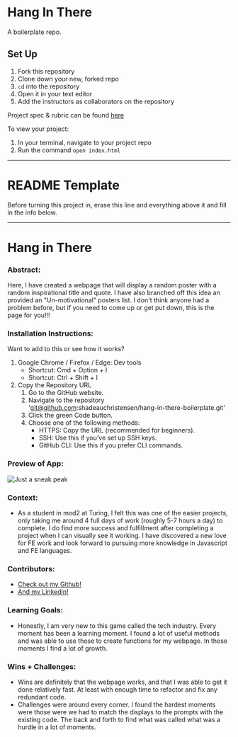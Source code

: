 # Hang In There

A boilerplate repo. 

## Set Up

1. Fork this repository
2. Clone down your new, forked repo
3. `cd` into the repository
4. Open it in your text editor
5. Add the instructors as collaborators on the repository

Project spec & rubric can be found [here](https://curriculum.turing.edu/module2/projects/hang-in-there/index)

To view your project:

1. In your terminal, navigate to your project repo
2. Run the command `open index.html`
  
______________________________________________________  
# README Template  
Before turning this project in, erase this line and everything above it and fill in the info below.  
______________________________________________________  

# Hang in There  

### Abstract:
[//]: <> (Briefly describe what you built and its features. What problem is the app solving? How does this application solve that problem?)
Here, I have created a webpage that will display a random poster with a random inspirational title and quote. I have also branched off this idea an provided an "Un-motivational" posters list. I don't think anyone had a problem before, but if you need to come up or get put down, this is the page for you!!!

### Installation Instructions:
[//]: <> (What steps does a person have to take to get your app cloned down and running?)
Want to add to this or see how it works? 
1.	Google Chrome / Firefox / Edge: Dev tools
    - Shortcut: Cmd + Option + I
    - Shortcut: Ctrl + Shift + I
2.  Copy the Repository URL
	1.	Go to the GitHub website.
	2.	Navigate to the repository 'git@github.com:shadeauchristensen/hang-in-there-boilerplate.git'
	3.	Click the green Code button.
	4.	Choose one of the following methods:
        - HTTPS: Copy the URL (recommended for beginners).
        - SSH: Use this if you’ve set up SSH keys.
        - GitHub CLI: Use this if you prefer CLI commands.

### Preview of App:
[//]: <> (Provide ONE gif or screenshot of your application - choose the "coolest" piece of functionality to show off. gifs preferred!)
![Just a sneak peak](https://i.giphy.com/media/v1.Y2lkPTc5MGI3NjExcG54bXVhdTdsNG1rbGdleXZrYXl3Z3YwZWlyd2V0dDNrM2gycDM1dCZlcD12MV9pbnRlcm5hbF9naWZfYnlfaWQmY3Q9Zw/y6SMp8c47Wguh5sGHk/giphy.gif)

### Context:
[//]: <> (Give some context for the project here. How long did you have to work on it? How far into the Turing program are you?)
- As a student in mod2 at Turing, I felt this was one of the easier projects, only taking me around 4 full days of work (roughly 5-7 hours a day) to complete. I do find more success and fulfillment after completing a project when I can visually see it working. I have discovered a new love for FE work and look forward to pursuing more knowledge in Javascript and FE languages.

### Contributors:
[//]: <> (Who worked on this application? Link to your GitHub. Consider also providing LinkedIn link)
- [Check out my Github!](https://github.com/shadeauchristensen)
- [And my Linkedin!](www.linkedin.com/in/shadeau-christensen)

### Learning Goals:
[//]: <> (What were the learning goals of this project? What tech did you work with?)
- Honestly, I am very new to this game called the tech industry. Every moment has been a learning moment. I found a lot of useful methods and was able to use those to create functions for my webpage. In those moments I find a lot of growth.

### Wins + Challenges:
[//]: <> (What are 2-3 wins you have from this project? What were some challenges you faced - and how did you get over them?)
- Wins are definitely that the webpage works, and that I was able to get it done relatively fast. At least with enough time to refactor and fix any redundant code. 
- Challenges were around every corner. I found the hardest moments were those were we had to match the displays to the prompts with the existing code. The back and forth to find what was called what was a hurdle in a lot of moments.